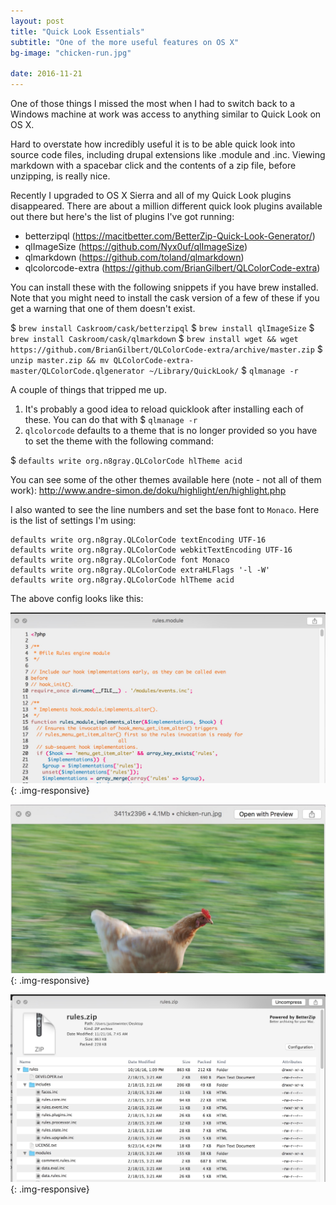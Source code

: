 ```yaml
---
layout: post
title: "Quick Look Essentials"
subtitle: "One of the more useful features on OS X"
bg-image: "chicken-run.jpg"

date: 2016-11-21
---
```


One of those things I missed the most when I had to switch back to a Windows machine at work was access to anything similar to Quick Look on OS X.

Hard to overstate how incredibly useful it is to be able quick look into source code files, including drupal extensions like .module and .inc. Viewing markdown with a spacebar click and the contents of a zip file, before unzipping, is really nice.

Recently I upgraded to OS X Sierra and all of my Quick Look plugins disappeared. There are about a million different quick look plugins available out there but here's the list of plugins I've got running:

- betterzipql (https://macitbetter.com/BetterZip-Quick-Look-Generator/)
- qlImageSize (https://github.com/Nyx0uf/qlImageSize)
- qlmarkdown (https://github.com/toland/qlmarkdown)
- qlcolorcode-extra (https://github.com/BrianGilbert/QLColorCode-extra)


You can install these with the following snippets if you have brew installed. Note that you might need to install the cask version of a few of these if you get a warning that one of them doesn't exist.

$ `brew install Caskroom/cask/betterzipql`
$ `brew install qlImageSize`
$ `brew install Caskroom/cask/qlmarkdown`
$ `brew install wget && wget https://github.com/BrianGilbert/QLColorCode-extra/archive/master.zip`
$ `unzip master.zip && mv QLColorCode-extra-master/QLColorCode.qlgenerator ~/Library/QuickLook/`
$ `qlmanage -r`

A couple of things that tripped me up.

1. It's probably a good idea to reload quicklook after installing each of these. You can do that with $ `qlmanage -r`
2. `qlcolorcode` defaults to a theme that is no longer provided so you have to set the theme with the following command:

$ `defaults write org.n8gray.QLColorCode hlTheme acid`

You can see some of the other themes available here (note - not all of them work):
http://www.andre-simon.de/doku/highlight/en/highlight.php

I also wanted to see the line numbers and set the base font to `Monaco`. Here is the list of settings I'm using:

```
defaults write org.n8gray.QLColorCode textEncoding UTF-16
defaults write org.n8gray.QLColorCode webkitTextEncoding UTF-16
defaults write org.n8gray.QLColorCode font Monaco
defaults write org.n8gray.QLColorCode extraHLFlags '-l -W'
defaults write org.n8gray.QLColorCode hlTheme acid
```

The above config looks like this:

![QLColorCode](/images/posts/112116/qlcolorcode.jpg){: .img-responsive}

![QLImageSize](/images/posts/112116/qlimagesize.jpg){: .img-responsive}

![qlzip](/images/posts/112116/qlzip.jpg){: .img-responsive}






